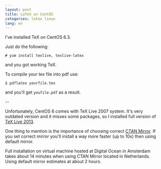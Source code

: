 ```yaml
---
layout: post
title: LaTeX on CentOS
categories: latex linux
lang: en
---
```


I've installed TeX on CentOS 6.3.

Just do the following:

    # yum install texlive, texlive-latex

and you got working TeX.

To compile your tex file into pdf use:

    $ pdflatex yourfile.tex

and you'll get `youfile.pdf` as a result.

--

Unfortunately, CentOS 6 comes with TeX Live 2007 system. It's very outdated
version and it misses some packages, so I installed full version of [TeX Live
2013](http://www.tug.org/texlive/).

One thing to mention is the importance of choosing correct [CTAN
Mirror](http://ctan.org/mirrors). If you set correct mirror you'll install a
way more faster (up to 10x) then using default mirror.

Full installation on virtual machine hosted at Digital Ocean in Amsterdam takes
about 14 minutes when using CTAN Mirror located in Netherlands. Using default
mirror estimates at about 2 hours.



